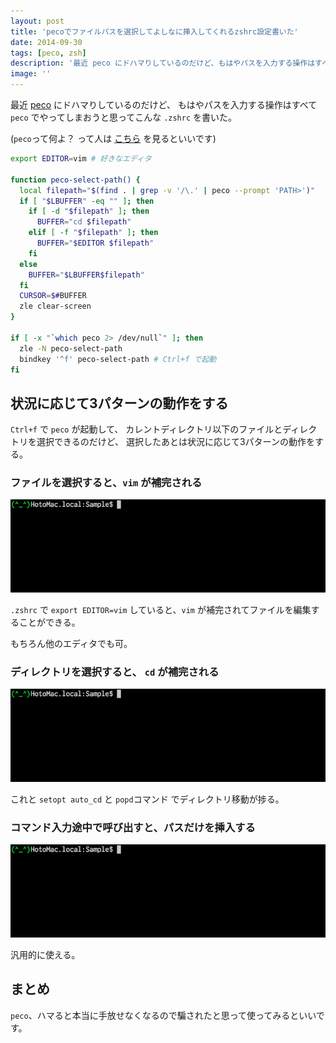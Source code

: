```yaml
---
layout: post
title: 'pecoでファイルパスを選択してよしなに挿入してくれるzshrc設定書いた'
date: 2014-09-30
tags: [peco, zsh]
description: '最近 peco にドハマりしているのだけど、もはやパスを入力する操作はすべて peco でやってしまおうと思ってこんな .zshrc を書いた。'
image: ''
---
```


最近 [peco](https://github.com/peco/peco) にドハマりしているのだけど、
もはやパスを入力する操作はすべて `peco` でやってしまおうと思ってこんな `.zshrc` を書いた。

(`peco`って何よ？ って人は [こちら](http://qiita.com/xtetsuji/items/05f6f4c1b17854cdd75b) を見るといいです)

``` sh
export EDITOR=vim # 好きなエディタ

function peco-select-path() {
  local filepath="$(find . | grep -v '/\.' | peco --prompt 'PATH>')"
  if [ "$LBUFFER" -eq "" ]; then
    if [ -d "$filepath" ]; then
      BUFFER="cd $filepath"
    elif [ -f "$filepath" ]; then
      BUFFER="$EDITOR $filepath"
    fi
  else
    BUFFER="$LBUFFER$filepath"
  fi
  CURSOR=$#BUFFER
  zle clear-screen
}

if [ -x "`which peco 2> /dev/null`" ]; then
  zle -N peco-select-path
  bindkey '^f' peco-select-path # Ctrl+f で起動
fi
```

## 状況に応じて3パターンの動作をする
`Ctrl+f` で `peco` が起動して、
カレントディレクトリ以下のファイルとディレクトリを選択できるのだけど、
選択したあとは状況に応じて3パターンの動作をする。

### ファイルを選択すると、`vim` が補完される

![ファイルを選択](/images/peco_file.gif)

`.zshrc` で `export EDITOR=vim` していると、`vim` が補完されてファイルを編集することができる。

もちろん他のエディタでも可。

### ディレクトリを選択すると、 `cd` が補完される

![ディレクトリを選択](/images/peco_dir.gif)

これと `setopt auto_cd` と `popd`コマンド でディレクトリ移動が捗る。

### コマンド入力途中で呼び出すと、パスだけを挿入する

![コマンドの途中でパスを挿入](/images/peco_path.gif)

汎用的に使える。

## まとめ
`peco`、ハマると本当に手放せなくなるので騙されたと思って使ってみるといいです。
